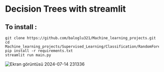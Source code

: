 # Decision Trees with streamlit

## To install :

    git clone https://github.com/baloglu321/Machine_learning_projects.git
    cd Machine_learning_projects/Supervised_Learning/Classification/RandomForests/
    pip install -r requirements.txt
    streamlit run main.py


![Ekran görüntüsü 2024-07-14 231336](https://github.com/user-attachments/assets/a0ed3846-abba-41f6-abaa-5b31eb16bdd5)
